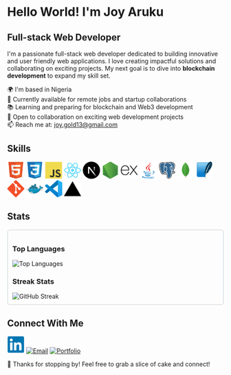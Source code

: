 # Hello World! I'm Joy Aruku

## Full-stack Web Developer

I'm a passionate full-stack web developer dedicated to building innovative and user friendly web applications. I love creating impactful solutions and collaborating on exciting projects. My next goal is to dive into **blockchain development** to expand my skill set.

🌍 I'm based in Nigeria  
💼 Currently available for remote jobs and startup collaborations  
📚 Learning and preparing for blockchain and Web3 development  
🤝 Open to collaboration on exciting web development projects  
📫 Reach me at: [joy.gold13@gmail.com](mailto:joy.gold13@gmail.com)


## Skills

<p>
  <img src="https://raw.githubusercontent.com/devicons/devicon/master/icons/html5/html5-original.svg" alt="HTML5" width="40" height="40"/>
  <img src="https://raw.githubusercontent.com/devicons/devicon/master/icons/css3/css3-original.svg" alt="CSS3" width="40" height="40"/>
  <img src="https://raw.githubusercontent.com/devicons/devicon/master/icons/javascript/javascript-original.svg" alt="JavaScript" width="40" height="40"/>
  <img src="https://raw.githubusercontent.com/devicons/devicon/master/icons/react/react-original.svg" alt="React" width="40" height="40"/>
  <img src="https://raw.githubusercontent.com/devicons/devicon/master/icons/nextjs/nextjs-original.svg" alt="Next.js" width="40" height="40"/>
  <img src="https://raw.githubusercontent.com/devicons/devicon/master/icons/nodejs/nodejs-original.svg" alt="Node.js" width="40" height="40"/>
  <img src="https://raw.githubusercontent.com/devicons/devicon/master/icons/express/express-original.svg" alt="Express" width="40" height="40"/>
  <img src="https://raw.githubusercontent.com/devicons/devicon/master/icons/java/java-original.svg" alt="Java" width="40" height="40"/>
  <img src="https://raw.githubusercontent.com/devicons/devicon/master/icons/postgresql/postgresql-original.svg" alt="PostgreSQL" width="40" height="40"/>
  <img src="https://raw.githubusercontent.com/devicons/devicon/master/icons/mongodb/mongodb-original.svg" alt="MongoDB" width="40" height="40"/>
  <img src="https://raw.githubusercontent.com/devicons/devicon/master/icons/sqlite/sqlite-original.svg" alt="SQLite" width="40" height="40"/>
  <img src="https://raw.githubusercontent.com/devicons/devicon/master/icons/git/git-original.svg" alt="Git" width="40" height="40"/>
  <img src="https://raw.githubusercontent.com/devicons/devicon/master/icons/docker/docker-original.svg" alt="Docker" width="40" height="40"/>
  <img src="https://raw.githubusercontent.com/devicons/devicon/master/icons/vscode/vscode-original.svg" alt="VS Code" width="40" height="40"/>
  <img src="https://raw.githubusercontent.com/devicons/devicon/master/icons/vercel/vercel-original.svg" alt="Vercel" width="40" height="40"/>
</p>

## Stats

<div style="border: 2px solid #e1e4e8; border-radius: 6px; padding: 10px;">
 
  <h3>Top Languages</h3>
  <img src="https://github-readme-stats.vercel.app/api/top-langs/?username=JoyAruku&layout=compact&theme=radical" alt="Top Languages"/>
  <h3>Streak Stats</h3>
  <img src="https://github-readme-streak-stats.herokuapp.com/?user=JoyAruku&theme=radical" alt="GitHub Streak"/>
</div>

## Connect With Me

<p>
  <a href="https://www.linkedin.com/in/joy-aruku-a23361195/"><img src="https://raw.githubusercontent.com/devicons/devicon/master/icons/linkedin/linkedin-original.svg" alt="LinkedIn" width="40" height="40"/></a>
  <a href="mailto:joy.gold13@gmail.com"><img src="https://img.icons8.com/ios-filled/50/000000/email.png" alt="Email" width="40" height="40"/></a>
  <a href="https://joy-aruku-newportfolio.vercel.app/"><img src="https://img.icons8.com/ios-filled/50/000000/domain.png" alt="Portfolio" width="40" height="40"/></a>
</p>


🎂 Thanks for stopping by! Feel free to grab a slice of cake and connect!


<!--
**Dev-JoyA/Dev-JoyA** is a ✨ _special_ ✨ repository because its `README.md` (this file) appears on your GitHub profile.

Here are some ideas to get you started:

- 🔭 I’m currently working on ...
- 🌱 I’m currently learning ...
- 👯 I’m looking to collaborate on ...
- 🤔 I’m looking for help with ...
- 💬 Ask me about ...
- 📫 How to reach me: ...
- 😄 Pronouns: ...
- ⚡ Fun fact: ...
-->
